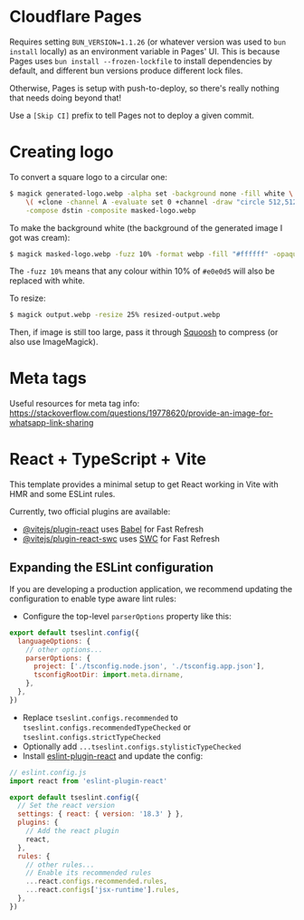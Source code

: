 # Cloudflare Pages

Requires setting `BUN_VERSION=1.1.26` (or whatever version was used to `bun install` locally) as an environment variable in Pages' UI. This is because Pages uses `bun install --frozen-lockfile` to install dependencies by default, and different bun versions produce different lock files.

Otherwise, Pages is setup with push-to-deploy, so there's really nothing that needs doing beyond that!

Use a `[Skip CI]` prefix to tell Pages not to deploy a given commit.

# Creating logo

To convert a square logo to a circular one:

```sh
$ magick generated-logo.webp -alpha set -background none -fill white \
    \( +clone -channel A -evaluate set 0 +channel -draw "circle 512,512 512,0" \) \
    -compose dstin -composite masked-logo.webp
```

To make the background white (the background of the generated image I got was cream):

```sh
$ magick masked-logo.webp -fuzz 10% -format webp -fill "#ffffff" -opaque "#e0e0d5" output.webp
```

The `-fuzz 10%` means that any colour within 10% of `#e0e0d5` will also be replaced with white.

To resize:

```sh
$ magick output.webp -resize 25% resized-output.webp
```

Then, if image is still too large, pass it through [Squoosh](https://squoosh.app/) to compress (or also use ImageMagick).

# Meta tags

Useful resources for meta tag info: https://stackoverflow.com/questions/19778620/provide-an-image-for-whatsapp-link-sharing

# React + TypeScript + Vite

This template provides a minimal setup to get React working in Vite with HMR and some ESLint rules.

Currently, two official plugins are available:

- [@vitejs/plugin-react](https://github.com/vitejs/vite-plugin-react/blob/main/packages/plugin-react/README.md) uses [Babel](https://babeljs.io/) for Fast Refresh
- [@vitejs/plugin-react-swc](https://github.com/vitejs/vite-plugin-react-swc) uses [SWC](https://swc.rs/) for Fast Refresh

## Expanding the ESLint configuration

If you are developing a production application, we recommend updating the configuration to enable type aware lint rules:

- Configure the top-level `parserOptions` property like this:

```js
export default tseslint.config({
  languageOptions: {
    // other options...
    parserOptions: {
      project: ['./tsconfig.node.json', './tsconfig.app.json'],
      tsconfigRootDir: import.meta.dirname,
    },
  },
})
```

- Replace `tseslint.configs.recommended` to `tseslint.configs.recommendedTypeChecked` or `tseslint.configs.strictTypeChecked`
- Optionally add `...tseslint.configs.stylisticTypeChecked`
- Install [eslint-plugin-react](https://github.com/jsx-eslint/eslint-plugin-react) and update the config:

```js
// eslint.config.js
import react from 'eslint-plugin-react'

export default tseslint.config({
  // Set the react version
  settings: { react: { version: '18.3' } },
  plugins: {
    // Add the react plugin
    react,
  },
  rules: {
    // other rules...
    // Enable its recommended rules
    ...react.configs.recommended.rules,
    ...react.configs['jsx-runtime'].rules,
  },
})
```
